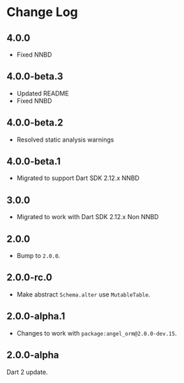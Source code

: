# Change Log

## 4.0.0

* Fixed NNBD

## 4.0.0-beta.3

* Updated README
* Fixed NNBD

## 4.0.0-beta.2

* Resolved static analysis warnings

## 4.0.0-beta.1

* Migrated to support Dart SDK 2.12.x NNBD

## 3.0.0

* Migrated to work with Dart SDK 2.12.x Non NNBD

## 2.0.0

* Bump to `2.0.0`.

## 2.0.0-rc.0

* Make abstract `Schema.alter` use `MutableTable`.

## 2.0.0-alpha.1

* Changes to work with `package:angel_orm@2.0.0-dev.15`.

## 2.0.0-alpha

Dart 2 update.
